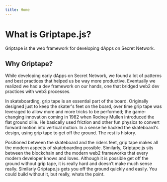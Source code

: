 ```yaml
---
title: Home
---
```


# What is Griptape.js?

Griptape is the web framework for developing dApps on Secret Network.

## Why Griptape?

While developing early dApps on Secret Network, we found a lot of patterns and best practices that helped us be way more productive. Eventually we realized we had a dev framework on our hands, one that bridged web2 dev practices with web3 processes.

In skateboarding, grip tape is an essential part of the board. Originally designed just to keep the skater's feet on the board, over time grip tape was leveraged to allow more and more tricks to be performed; the game-changing innovation coming in 1982 when Rodney Mullen introduced the flat ground ollie. He basically used friction and other fun physics to convert forward motion into vertical motion. In a sense he hacked the skateboard's design, using grip tape to get off the ground. The rest is history.

Positioned between the skateboard and the riders feet, grip tape makes all the modern aspects of skateboarding possible. Similarly, Griptape.js sits between the blockchain and the modern web2 frameworks that every modern developer knows and loves. Although it is possible get off the ground without grip tape, it is really hard and doesn’t make much sense really. Similarly Griptape.js gets you off the ground quickly and easily. You could build without it, but really, whats the point.
